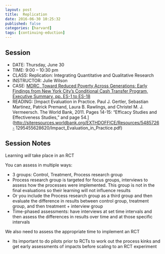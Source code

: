 ```yaml
---
layout: post
title:  Replication
date: 2016-06-30 10:25:32
published: false
categories: [harvard]
tags: [continuing-eduction]
---
```



## Session

- DATE: Thursday, June 30
- TIME: 9:00 – 10:30 pm
- CLASS: Replication: Integrating Quantitative and Qualitative Research
- INSTRUCTOR: Julie Wilson
- CASE: [MDRC, Toward Reduced Poverty Across Generations: Early Findings from New York City’s Conditional Cash Transfer Program, Executive Summary, pp. ES-1 to ES-18](https://www.dropbox.com/s/v28ojl14in6pnrx/5.1.1_Wilson_MDRC%20Exec%20Summary.pdf?dl=0)
- READING: [Impact Evaluation in Practice. Paul J. Gertler, Sebastian Martinez, Patrick Premand, Laura B. Rawlings, and Christel M. J. Vermeersch. The World Bank, 2011. Pages 14-15: “Efficacy Studies and Effectiveness Studies,” and page 54.](http://siteresources.worldbank.org/EXTHDOFFICE/Resources/5485726- 1295455628620/Impact_Evaluation_in_Practice.pdf)


## Session Notes

Learning *will* take place in an RCT

You can assess in multiple ways:

- 3 groups: Control, Treatment, Process research group
- Process research group is targeted for focus groups, interviews to assess how the processes were implemented. This group is not in the final evaluations so their learning will not influence results
- Or you include the Process research group as a third group and then evaluate the difference in results between control group, treatment group, and then treatment + interview group
- Time-phased assessments: have interviews at set time intervals and then assess the differences in results over time and at those specific intervals

We also need to assess the appropriate time to implement an RCT

- Its important to do pilots prior to RCTs to work out the process kinks and get early assessments of impacts before scaling to an RCT experiment













